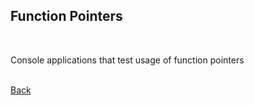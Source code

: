 ## Function Pointers
<br/>

Console applications that test usage of function pointers

<br/>[Back](https://github.com/ManuCanedo/DailyCodingChallenges-Cpp) 
